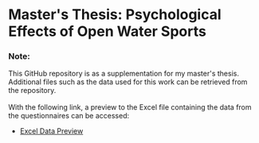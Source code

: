 # Master's Thesis: Psychological Effects of Open Water Sports

### Note:
This GitHub repository is as a supplementation for my master's thesis. Additional files such as the data used for this work can be retrieved from the repository.   
<br />
With the following link, a preview to the Excel file containing the data from the questionnaires can be accessed:
* [Excel Data Preview](https:///raw.githack.com/Jan-Bertsch/Master-Thesis_Wassersport/refs/heads/main/Vorschau-Excel.html)

